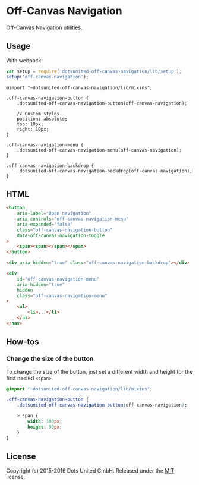 Off-Canvas Navigation
=====================

Off-Canvas Navigation utilities.

Usage
-----

With webpack:

```javascript
var setup = require('dotsunited-off-canvas-navigation/lib/setup');
setup('off-canvas-navigation');
```

```less
@import "~dotsunited-off-canvas-navigation/lib/mixins";

.off-canvas-navigation-button {
    .dotsunited-off-canvas-navigation-button(off-canvas-navigation);
    
    // Custom styles
    position: absolute;
    top: 10px;
    right: 10px;
}

.off-canvas-navigation-menu {
    .dotsunited-off-canvas-navigation-menu(off-canvas-navigation);
}

.off-canvas-navigation-backdrop {
    .dotsunited-off-canvas-navigation-backdrop(off-canvas-navigation);
}
```

HTML
-----

```html
<button
    aria-label="Open navigation"
    aria-controls="off-canvas-navigation-menu"
    aria-expanded="false"
    class="off-canvas-navigation-button"
    data-off-canvas-navigation-toggle
>
    <span><span></span></span>
</button>

<div aria-hidden="true" class="off-canvas-navigation-backdrop"></div>

<div
    id="off-canvas-navigation-menu"
    aria-hidden="true"
    hidden
    class="off-canvas-navigation-menu"
>
    <ul>
        <li>...</li>
    </ul>
</nav>
```

How-tos
-------

### Change the size of the button

To change the size of the button, just set a different width and height for the
first nested `<span>`.

```css
@import "~dotsunited-off-canvas-navigation/lib/mixins";

.off-canvas-navigation-button {
    .dotsunited-off-canvas-navigation-button(off-canvas-navigation);

    > span {
        width: 100px;
        height: 90px;
    }
}
```

License
-------

Copyright (c) 2015-2016 Dots United GmbH.
Released under the [MIT](LICENSE?raw=1) license.
